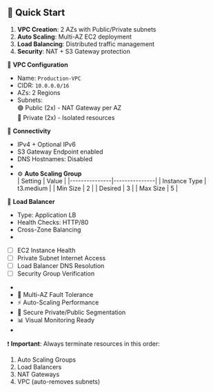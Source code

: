 ## 🚀 Quick Start
1. **VPC Creation**: 2 AZs with Public/Private subnets
2. **Auto Scaling**: Multi-AZ EC2 deployment
3. **Load Balancing**: Distributed traffic management
4. **Security**: NAT + S3 Gateway protection

🔹 **VPC Configuration**  
- Name: `Production-VPC`  
- CIDR: `10.0.0.0/16`  
- AZs: 2 Regions  
- Subnets:  
  🟢 Public (2x) - NAT Gateway per AZ  
  🔵 Private (2x) - Isolated resources  

🔹 **Connectivity**  
- IPv4 + Optional IPv6  
- S3 Gateway Endpoint enabled  
- DNS Hostnames: Disabled
- 
- ⚙️ **Auto Scaling Group**  
| Setting       | Value         |
|---------------|---------------|
| Instance Type | t3.medium     |
| Min Size      | 2             |
| Desired       | 3             |
| Max Size      | 5             |

🔗 **Load Balancer**  
- Type: Application LB  
- Health Checks: HTTP/80  
- Cross-Zone Balancing
- 
- [ ] EC2 Instance Health  
- [ ] Private Subnet Internet Access  
- [ ] Load Balancer DNS Resolution  
- [ ] Security Group Verification
- 
- 🔐 Multi-AZ Fault Tolerance  
- ⚡ Auto-Scaling Performance  
- 🔗 Secure Private/Public Segmentation  
- 📊 Visual Monitoring Ready
- 
❗ **Important**: Always terminate resources in this order:
1. Auto Scaling Groups
2. Load Balancers
3. NAT Gateways
4. VPC (auto-removes subnets)
